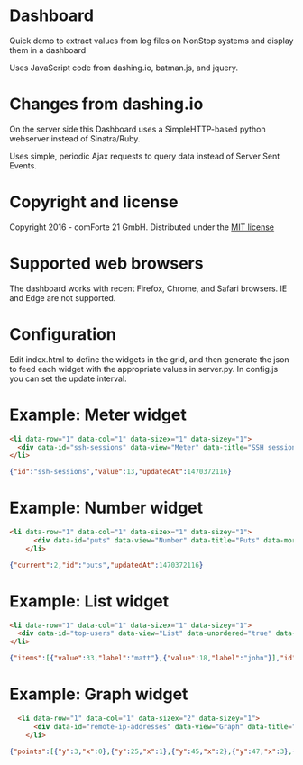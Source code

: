 # Dashboard

Quick demo to extract values from log files on NonStop systems
and display them in a dashboard

Uses JavaScript code from dashing.io, batman.js, and jquery.

# Changes from dashing.io

On the server side this Dashboard uses a SimpleHTTP-based python
webserver instead of Sinatra/Ruby.  

Uses simple, periodic Ajax requests to query data instead of Server Sent
Events.

# Copyright and license

Copyright 2016 - comForte 21 GmbH.
Distributed under the [MIT license](MIT-LICENSE)

# Supported web browsers

The dashboard works with recent Firefox, Chrome, and Safari browsers.  IE
and Edge are not supported.


# Configuration

Edit index.html to define the widgets in the grid, and then generate the
json to feed each widget with the appropriate values in server.py.
In config.js you can set the update interval.

# Example: Meter widget

```html
<li data-row="1" data-col="1" data-sizex="1" data-sizey="1">
  <div data-id="ssh-sessions" data-view="Meter" data-title="SSH sessions in the last hour" data-min="0" data-max="100"></div>
</li>
```

```json
{"id":"ssh-sessions","value":13,"updatedAt":1470372116}
```

# Example: Number widget

```html
<li data-row="1" data-col="1" data-sizex="1" data-sizey="1">
      <div data-id="puts" data-view="Number" data-title="Puts" data-moreinfo="In millions"></div>
    </li>
```

```json
{"current":2,"id":"puts","updatedAt":1470372116}
```

# Example: List widget

```html
<li data-row="1" data-col="1" data-sizex="1" data-sizey="1">
  <div data-id="top-users" data-view="List" data-unordered="true" data-title="Top users" data-moreinfo="# of times logged in"></div>
</li>
```

```json
{"items":[{"value":33,"label":"matt"},{"value":18,"label":"john"}],"id":"top-users","updatedAt":1470800139}
```


# Example: Graph widget

```html
  <li data-row="1" data-col="1" data-sizex="2" data-sizey="1">
      <div data-id="remote-ip-addresses" data-view="Graph" data-title="Remote IP Addresses" style="background-color:#ff9618"></div>
    </li>
```

```json
{"points":[{"y":3,"x":0},{"y":25,"x":1},{"y":45,"x":2},{"y":47,"x":3},{"y":40,"x":4},{"y":9,"x":5},{"y":24,"x":6},{"y":27,"x":7},{"y":12,"x":8},{"y":45,"x":9}],"id":"remote-ip-addresses","updatedAt":1470372116}
```

